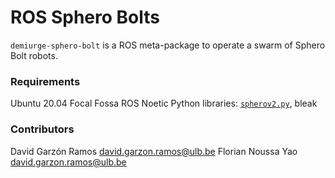 # ROS Sphero Bolts

`demiurge-sphero-bolt` is a ROS meta-package to operate a swarm of Sphero Bolt robots.

### Requirements

Ubuntu 20.04 Focal Fossa
ROS Noetic
Python libraries: [`spherov2.py`](https://github.com/poiuytrezaur/spherov2.py.git), bleak

### Contributors

David Garzón Ramos <david.garzon.ramos@ulb.be>
Florian Noussa Yao <david.garzon.ramos@ulb.be>